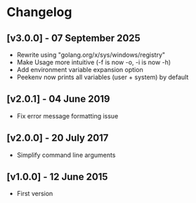 # Changelog

## [v3.0.0] - 07 September 2025

* Rewrite using "golang.org/x/sys/windows/registry"
* Make Usage more intuitive (-f is now -o, -i is now -h)
* Add environment variable expansion option
* Peekenv now prints all variables (user + system) by default

## [v2.0.1] - 04 June 2019

* Fix error message formatting issue

## [v2.0.0] - 20 July 2017
 
* Simplify command line arguments
 
## [v1.0.0] - 12 June 2015

* First version
